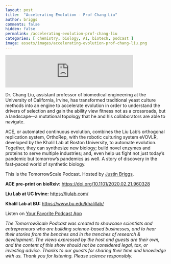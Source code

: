 ```yaml
---
layout: post
title:  "Accelerating Evolution - Prof Chang Liu"
author: briggs
comments: false
hidden: false
permalink: /accelerating-evolution-prof-chang-liu
categories: [ chemistry, biology, AI, biotech, podcast ]
image: assets/images/accelerating-evolution-prof-chang-liu.png
---
```


<iframe src="https://anchor.fm/tomorrowscale/embed/episodes/Accelerating-Evolution---Prof--Chang-Liu-ecrin1" height="102px" width="400px" frameborder="0" scrolling="no"></iframe>

Dr. Chang Liu, assistant professor of biomedical engineering at the University of California, Irvine, has transformed traditional yeast culture methods into an engine to accelerate evolution in order to understand the drivers of selection and gain the ability view fitness not as a crossroads, but a landscape--a mutational topology that he and his collaborators are able to navigate. 

ACE, or automated continuous evolution, combines the Liu Lab’s orthogonal replication system, OrthoRep, with the robotic culturing system eVOVLR, developed by the Khalil Lab at Boston University, to automate evolution. Together, they can synthesize new biology; build novel enzymes and proteins to serve multiple industries; and, even help us fight not just today’s pandemic but tomorrow’s pandemics as well. A story of discovery in the fast-paced world of synthetic biology. 

This is the TomorrowScale Podcast. Hosted by [Justin Briggs](https://www.linkedin.com/in/briggsly).

**ACE pre-print on bioRxiv:** https://doi.org/10.1101/2020.02.21.960328

**Liu Lab at UC Irvine:** https://liulab.com/

**Khalil Lab at BU:** https://www.bu.edu/khalillab/

Listen on [Your Favorite Podcast App](https://anchor.fm/tomorrowscale/)

*The TomorrowScale Podcast was created to showcase scientists and entrepreneurs who are building science-based businesses, and to hear their stories from the benches and in the trenches of research & development. The views expressed by the host and guests are their own, and the content of this show should not be considered legal, tax, or investing advice. Thanks to our guests for sharing their time and knowledge with us. Thank you for listening. Please science responsibly.*